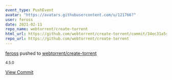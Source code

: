 ```yaml
---
event_type: PushEvent
avatar: "https://avatars.githubusercontent.com/u/121766?"
user: feross
date: 2021-02-11
repo_name: webtorrent/create-torrent
html_url: https://github.com/webtorrent/create-torrent/commit/34ec31a546e0ffc1305d18d990271459e2c751ca
repo_url: https://github.com/webtorrent/create-torrent
---
```


<a href='https://github.com/feross' target='_blank'>feross</a> pushed to <a href='https://github.com/webtorrent/create-torrent' target='_blank'>webtorrent/create-torrent</a>

<small>4.5.0</small>

<a href='https://github.com/webtorrent/create-torrent/commit/34ec31a546e0ffc1305d18d990271459e2c751ca' target='_blank'>View Commit</a>